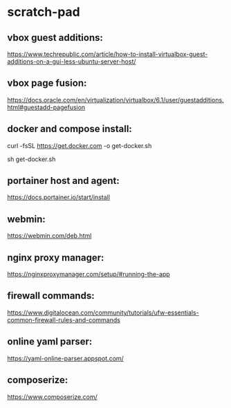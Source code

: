 # scratch-pad

## vbox guest additions:
https://www.techrepublic.com/article/how-to-install-virtualbox-guest-additions-on-a-gui-less-ubuntu-server-host/


## vbox page fusion:
https://docs.oracle.com/en/virtualization/virtualbox/6.1/user/guestadditions.html#guestadd-pagefusion

## docker and compose install:
curl -fsSL https://get.docker.com -o get-docker.sh

sh get-docker.sh

## portainer host and agent:
https://docs.portainer.io/start/install


## webmin:
https://webmin.com/deb.html


## nginx proxy manager:
https://nginxproxymanager.com/setup/#running-the-app


## firewall commands:
https://www.digitalocean.com/community/tutorials/ufw-essentials-common-firewall-rules-and-commands


## online yaml parser:
https://yaml-online-parser.appspot.com/


## composerize:
https://www.composerize.com/
